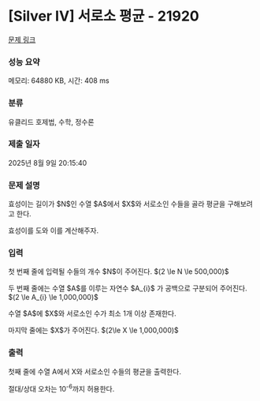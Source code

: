 # [Silver IV] 서로소 평균 - 21920 

[문제 링크](https://www.acmicpc.net/problem/21920) 

### 성능 요약

메모리: 64880 KB, 시간: 408 ms

### 분류

유클리드 호제법, 수학, 정수론

### 제출 일자

2025년 8월 9일 20:15:40

### 문제 설명

<p>효성이는 길이가 $N$인 수열 $A$에서 $X$와 서로소인 수들을 골라 평균을 구해보려고 한다.</p>

<p>효성이를 도와 이를 계산해주자.</p>

### 입력 

 <p>첫 번째 줄에 입력될 수들의 개수 $N$이 주어진다. $(2 \le N \le 500,000)$</p>

<p>두 번째 줄에는 수열 $A$를 이루는 자연수 $A_{i}$ 가 공백으로 구분되어 주어진다. $(2 \le A_{i} \le 1,000,000)$</p>

<p>수열 $A$에 $X$와 서로소인 수가 최소 1개 이상 존재한다.</p>

<p>마지막 줄에는 $X$가 주어진다. $(2\le X \le 1,000,000)$</p>

### 출력 

 <p>첫째 줄에 수열 A에서 X와 서로소인 수들의 평균을 출력한다.</p>

<p>절대/상대 오차는 10<sup>-6</sup>까지 허용한다.</p>

